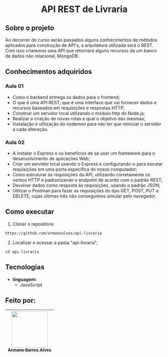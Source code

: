  # <p align="center" > API REST de Livraria </p> 

## Sobre o projeto

Ao decorrer do curso serão passados alguns conhecimentos de métodos aplicados para construção de API's, a arquitetura utilizada será o REST. Com isso criaremos uma API que retornará alguns recursos de um banco de dados não relacional, MongoDB.

## Conhecimentos adquiridos

### Aula 01

- Como o backend entrega os dados para o frontend;
- O que é uma API REST, que é uma interface que vai fornecer dados e recursos baseados em requisições e respostas HTTP;
- Construir um servidor local utilizando o módulo http do Node.js;
- Realizar a criação de novas rotas e qual o objetivo das mesmas;
- Instalação e utilização do nodemon para não ter que reiniciar o servidor a cada alteração.

### Aula 02

- A instalar o Express e os benefícios de se usar um framework para o desenvolvimento de aplicações Web;
- Criar um servidor local usando o Express e configurando-o para escutar requisições em uma porta específica do nosso computador;
- Como estruturar as requisições da API, utilizando corretamente os verbos HTTP e padronizando o endpoint de acordo com o padrão REST;
- Devolver dados como resposta às requisições, usando o padrão JSON;
- Utilizar o Postman para fazer as requisições do tipo GET, POST, PUT e DELETE, cujas últimas três não conseguimos simular pelo navegador.

## Como executar
1. Clonar o repositório

  ```
  https://github.com/armanoalves/api-livraria
  ```

2. Localizar e acessar a pasta "api-livraria";

  ```
  cd api-livraria
  ```

## Tecnologias

  * **linguagem:**  
    * JavaScript

## Feito por: 

| [<img src="https://avatars.githubusercontent.com/armanoalves" width=115><br><sub>Armano Barros Alves</sub>](https://github.com/armanoalves) |
| :---: |

